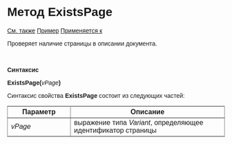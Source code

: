 ﻿<html>
<head>
    <title>Document\ExistsPage</title>
    <link rel="stylesheet" href="../../../common.css" />
    <style>
        p, h1, table{font-family:Arial;
                    }
    </style>
</head>
<body>
    <h1>Метод ExistsPage</h1>
     <p>
        <a href="../Asdoc.html">См. также</a> <u>Пример</u> <a href="../Asdoc.html">Применяется к</a>
    </p>
    <p>
        Проверяет наличие страницы в описании документа.
    </p>
    <br>
    <p>
       <strong>Синтаксис</strong>
    </p>
    <p>
       <strong>ExistsPage(</strong><em>vPage</em><strong>)</strong>
    </p>
    <p>
       Синтаксис свойства <strong>ExistsPage</strong> состоит из следующих частей:
    </p>
    <table rules="all">
        <tr>
            <th style="width: 29%;">Параметр</th>
            <th style="width:71%;">Описание</th> 
        </tr>
        <tr>
            <td style="width: 29%;"><em>vPage</em></td>
            <td style="width: 71%;">выражение типа <em>Variant</em>, определяющее идентификатор страницы</td>
        </tr>
    </table>
    <br>
</body>
</html>
